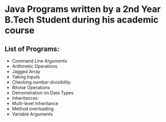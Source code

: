 # Java Programs written by a 2nd Year B.Tech Student during his academic course
## List of Programs:
* Command Line Arguments
* Arithmetic Operations
* Jagged Array
* Taking Inputs
* Checking number divisibility
* Bitvise Operations
* Demonstration on Data Types
* Inheritances
* Multi-level Inheritance
* Method overloading
* Variable Arguments
